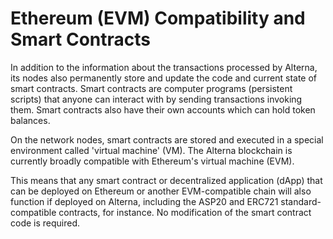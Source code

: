 # Ethereum (EVM) Compatibility and Smart Contracts

In addition to the information about the transactions processed by Alterna, its nodes also permanently store and update the code and current state of smart contracts. Smart contracts are computer programs (persistent scripts) that anyone can interact with by sending transactions invoking them. Smart contracts also have their own accounts which can hold token balances.  

On the network nodes, smart contracts are stored and executed in a special environment called 'virtual machine' (VM). The Alterna blockchain is currently broadly compatible with Ethereum's virtual machine (EVM). 

This means that any smart contract or decentralized application (dApp) that can be deployed on Ethereum or another EVM-compatible chain will also function if deployed on Alterna, including the ASP20 and ERC721 standard-compatible contracts, for instance. No modification of the smart contract code is required. 
